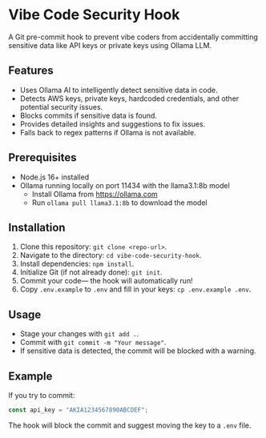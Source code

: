 # Vibe Code Security Hook

A Git pre-commit hook to prevent vibe coders from accidentally committing sensitive data like API keys or private keys using Ollama LLM.

## Features
- Uses Ollama AI to intelligently detect sensitive data in code.
- Detects AWS keys, private keys, hardcoded credentials, and other potential security issues.
- Blocks commits if sensitive data is found.
- Provides detailed insights and suggestions to fix issues.
- Falls back to regex patterns if Ollama is not available.

## Prerequisites
- Node.js 16+ installed
- Ollama running locally on port 11434 with the llama3.1:8b model
  - Install Ollama from https://ollama.com
  - Run `ollama pull llama3.1:8b` to download the model

## Installation
1. Clone this repository: `git clone <repo-url>`.
2. Navigate to the directory: `cd vibe-code-security-hook`.
3. Install dependencies: `npm install`.
4. Initialize Git (if not already done): `git init`.
5. Commit your code— the hook will automatically run!
6. Copy `.env.example` to `.env` and fill in your keys: `cp .env.example .env`.

## Usage
- Stage your changes with `git add .`.
- Commit with `git commit -m "Your message"`.
- If sensitive data is detected, the commit will be blocked with a warning.

## Example
If you try to commit:
```javascript
const api_key = "AKIA1234567890ABCDEF";
```

The hook will block the commit and suggest moving the key to a `.env` file.